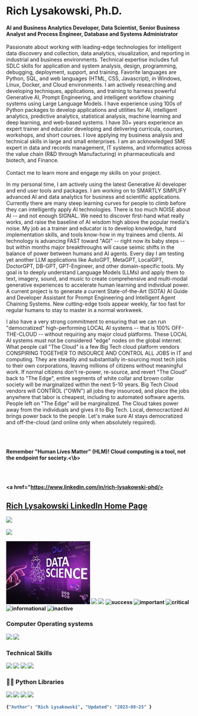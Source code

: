 # Rich Lysakowski, Ph.D.
#### AI and Business Analytics Developer, Data Scientist, Senior Business Analyst and Process Engineer, Database and Systems Administrator

<p dir="auto" align="left">
Passionate about working with leading-edge technologies for intelligent data discovery and collection, data analytics, visualization, and reporting in industrial and business environments.  Technical expertise includes full SDLC skills for application and system analysis, design, programming, debugging, deployment, support, and training.  Favorite languages are Python, SQL, and web languages (HTML, CSS, Javascript), in Windows, Linux, Docker, and Cloud environments.  I am actively researching and developing techniques, applications, and training to harness powerful Generative AI, Prompt Engineering, and intelligent workflow chaining systems using Large Language Models.  I have experience using 100s of Python packages to develop applications and utilities for AI, intelligent analytics, predictive analytics, statistical analysis, machine learning and deep learning, and web-based systems.  I have 30+ years experience an expert trainer and educator developing and delivering curricula, courses, workshops, and short courses.  I love applying my business analysis and technical skills in large and small enterprises.  I am an acknowledged SME expert in data and records management, IT systems, and informatics across the value chain (R&D through  Manufacturing) in pharmaceuticals and biotech, and Finance.<br><br> Contact me to learn more and engage my skills on your project.

In my personal time, I am actively using the latest Generative AI developer and end user tools and packages.  I am working on to SMARTLY SIMPLIFY advanced AI and data analytics for business and scientific applications.  Currently there are many steep learning curves for people to climb before they can intelligently apply AI technologies.  There is too much NOISE about AI -- and not enough SIGNAL.  We need to discover first-hand what really works, and raise the baseline of AI wisdom high above the popular media's noise.  My job as a trainer and educator is to develop knowledge, hard implementation skills, and tools know-how in my trainees amd clients.  AI technology is advancing FAST toward "AGI" -- right now its baby steps -- but within months major breakthroughs will cause seimic shifts in the balance of power between humans and AI agents.  Every day I am testing yet another LLM applications like AutoGPT, MetaGPT, LocalGPT, DoctorGPT, DB-GPT, GPT-Engineer, and other domain-specific tools.  My goal is to deeply understand Language Models (LLMs) and apply them to text, imagery, sound, and music to create comprehensive and multi-modal generative experiences to accelerate human learning and individual power.  A current project is to generate a current State-of-the-Art (SOTA) AI Guide and Developer Assistant for Prompt Engineering and Intelligent Agent Chaining Systems.  New cutting-edge tools appear weekly, far too fast for regular humans to stay to master in a normal workweek. 

I also have a very strong commitment to ensuring that we can run "democratized" high-performing LOCAL AI systems -- that is 100% OFF-THE-CLOUD -- without requiring any major cloud platforms.  These LOCAL AI systems must not be considered "edge" nodes on the global internet.  What people call "The Cloud" is a few Big Tech cloud platform vendors CONSPIRING TOGETHER TO INSOURCE AND CONTROL ALL JOBS in IT and computing.  They are steadily and substantially in-sourcing most tech jobs to their own corporations, leaving millions of citizens without meaningful work.  If normal citizens don't re-power, re-source, and revert "The Cloud" back to "The Edge", entire segments of white collar and brown collar society will be marginalized within the next 5-10 years.  Big Tech Cloud vendors will CONTROL ("OWN") all jobs they insourced, and place the jobs anywhere that labor is cheapest, including to automated software agents.  People left on "The Edge" will be marginalized.  The Cloud takes power away from the individuals and gives it to Big Tech.  Local, democractized AI brings power back to the people.  Let's make sure AI stays democratized and off-the-cloud (and online only when absolutely required).  

<br><br>

<b>Remember "Human Lives Matter" (HLM)!  Cloud computing is a tool, not the endpoint for society.<\b>

<br><br>

<a href="https://www.linkedin.com/in/rich-lysakowski-phd/>
## [Rich Lysakowski LinkedIn Home Page](https://www.linkedin.com/in/rich-lysakowski-phd/)
         
<img src="https://img.shields.io/badge/LinkedIn-0077B5?style=for-the-badge&amp;logo=linkedin&amp;logoColor=white" style="max-width: 100%;"></a>

<a href="mailto:rich.lysakowski@gmail.com?subject=[GitHub]%20Hello%20Rich" >
<img src="https://camo.githubusercontent.com/571384769c09e0c66b45e39b5be70f68f552db3e2b2311bc2064f0d4a9f5983b/68747470733a2f2f696d672e736869656c64732e696f2f62616467652f476d61696c2d4431343833363f7374796c653d666f722d7468652d6261646765266c6f676f3d676d61696c266c6f676f436f6c6f723d7768697465" data-canonical-src="https://img.shields.io/badge/Gmail-D14836?style=for-the-badge&amp;logo=gmail&amp;logoColor=white" style="max-width: 100%;"></a>
</p>
<img src="data-science.jpg" width="45%"/>
<!--![welcome_gif](data-science.jpg) -->
<img src="https://raw.githubusercontent.com/richlysakowski/richlysakowski/main/welcome.gif" width="25%"/>

<!--
# **Check out my projects:**
Admin template based on Angular 7+, Bootstrap 4 and Nebular
## [Akveo-Dashboard](https://www.akveo.com/ngx-admin/pages/dashboard)
-->

<!--**alg2code/alg2code** is a ✨ _special_ ✨ repository because its `README.md` (this file) appears on your GitHub profile.

Here are some ideas to get you started:
- 🔭 I’m currently working on ...
- 🌱 I’m currently learning ...
- 👯 I’m looking to collaborate on ...
- 🤔 I’m looking for help with ...
- 💬 Ask me about ...
- 📫 How to reach me: ...
- 😄 Pronouns: ...
- ⚡ Fun fact: ...
-->

<img src="https://img.shields.io/badge/Postgres-DBMS-red">
<span>
<span display="inline" height="20px" class="common__BadgeWrapper-sc-11baoah-3 iwwuaY"><img alt="success" src="https://img.shields.io/badge/-success-success"></span>
<span display="inline" height="20px" class="common__BadgeWrapper-sc-11baoah-3 iwwuaY"><img alt="important" src="https://img.shields.io/badge/-important-important"></span>
<span display="inline" height="20px" class="common__BadgeWrapper-sc-11baoah-3 iwwuaY"><img alt="critical" src="https://img.shields.io/badge/-critical-critical"></span>
<span display="inline" height="20px" class="common__BadgeWrapper-sc-11baoah-3 iwwuaY"><img alt="informational" src="https://img.shields.io/badge/-informational-informational"></span>
<span display="inline" height="20px" class="common__BadgeWrapper-sc-11baoah-3 iwwuaY"><img alt="inactive" src="https://img.shields.io/badge/-inactive-inactive"></span>
</span>

### Computer Operating systems
<p>
    <img src="https://img.shields.io/badge/Ubuntu-E95420?style=for-the-badge&logo=ubuntu&logoColor=white"> 
    <img src="https://img.shields.io/badge/Windows-0078D6?style=for-the-badge&logo=windows&logoColor=white">
</p>

### Technical Skills
<p>
<img src="https://img.shields.io/badge/Python-3776AB?style=for-the-badge&logo=python&logoColor=white">
<img src="https://img.shields.io/badge/Heroku-430098?style=for-the-badge&logo=heroku&logoColor=white">
<img src="https://img.shields.io/badge/Postgres-430098?style=for-the-badge&logo=heroku&logoColor=white">
<img src="https://img.shields.io/badge/Microsoft_Office-D83B01?style=for-the-badge&logo=microsoft-office&logoColor=white">
</p>

### 👨‍💻 Python Libraries
<p>
    <img src="https://img.shields.io/badge/pandas%20-%23150458.svg?&style=for-the-badge&logo=pandas&logoColor=white">
    <img src="https://img.shields.io/badge/NumPy-013243?style=for-the-badge&logo=numpy&logoColor=white">
    <img src="https://img.shields.io/badge/seaborn-3776AB?style=for-the-badge&logo=seaborn&logoColor=white">
    <img src="https://img.shields.io/badge/scikit_learn-7931E?style=for-the-badge&logo=scikit-learn&logoColor=white">
</p>


```python
{"Author": "Rich Lysakowski", "Updated": "2023-08-25" }
```
